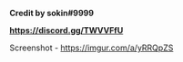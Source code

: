 **Credit by sokin#9999**


**https://discord.gg/TWVVFfU**


Screenshot - https://imgur.com/a/yRRQpZS
